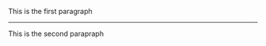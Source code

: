 <!DOCTYPE html>
<html>
    <head>
        <title>Horizontal line</title>
    </head>
    <body>
        <p>This is the first paragraph</p>
        <hr />
        <p>This is the second parapraph</p>
    </body>
</html>
